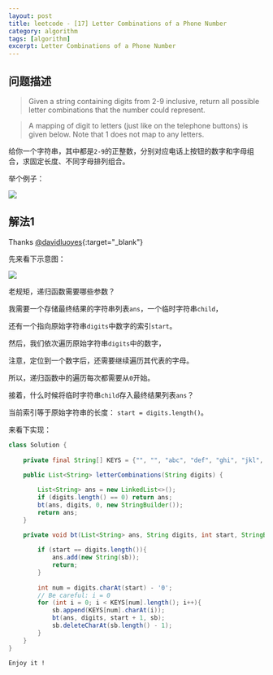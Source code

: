```yaml
---
layout: post
title: leetcode - [17] Letter Combinations of a Phone Number
category: algorithm
tags: [algorithm]
excerpt: Letter Combinations of a Phone Number
---
```


## 问题描述  

> Given a string containing digits from 2-9 inclusive, return all possible letter combinations that the number could represent.  

> A mapping of digit to letters (just like on the telephone buttons) is given below. Note that 1 does not map to any letters.  

给你一个字符串，其中都是`2-9`的正整数，分别对应电话上按钮的数字和字母组合，求固定长度、不同字母排列组合。  



举个例子：  

![](https://yyc-images.oss-cn-beijing.aliyuncs.com/leetcode_17_demo.png)  



## 解法1  

Thanks [@davidluoyes](https://leetcode.com/problems/letter-combinations-of-a-phone-number/discuss/8109/My-recursive-solution-using-Java){:target="_blank"}  

先来看下示意图：  

![](https://yyc-images.oss-cn-beijing.aliyuncs.com/leetcode_17_key.png)  

老规矩，递归函数需要哪些参数？  

我需要一个存储最终结果的字符串列表`ans`，一个临时字符串`child`，  

还有一个指向原始字符串`digits`中数字的索引`start`。  

然后，我们依次遍历原始字符串`digits`中的数字，  

注意，定位到一个数字后，还需要继续遍历其代表的字母。  

所以，递归函数中的遍历每次都需要从`0`开始。  

接着，什么时候将临时字符串`child`存入最终结果列表`ans`？  

当前索引等于原始字符串的长度： `start = digits.length()`。  



来看下实现：  


``` java
class Solution {
    
    private final String[] KEYS = {"", "", "abc", "def", "ghi", "jkl", "mno", "pqrs", "tuv", "wxyz"};
    
    public List<String> letterCombinations(String digits) {

        List<String> ans = new LinkedList<>();
        if (digits.length() == 0) return ans;
        bt(ans, digits, 0, new StringBuilder());
        return ans;
    }
    
    private void bt(List<String> ans, String digits, int start, StringBuilder sb){

        if (start == digits.length()){
            ans.add(new String(sb));
            return;
        }
        
        int num = digits.charAt(start) - '0';
        // Be careful: i = 0
        for (int i = 0; i < KEYS[num].length(); i++){
            sb.append(KEYS[num].charAt(i));
            bt(ans, digits, start + 1, sb);
            sb.deleteCharAt(sb.length() - 1);
        }
    }
}
```

`Enjoy it ! `